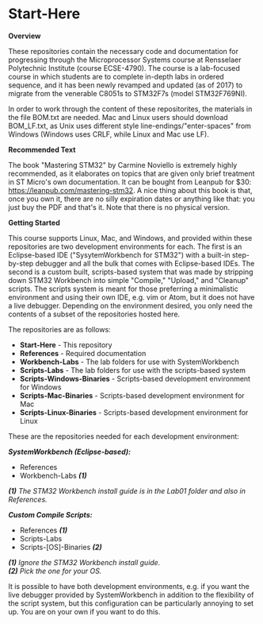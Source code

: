 # Start-Here

**Overview**

These repositories contain the necessary code and documentation for progressing through the Microprocessor Systems course at Rensselaer Polytechnic Institute (course ECSE-4790). The course is a lab-focused course in which students are to complete in-depth labs in ordered sequence, and it has been newly revamped and updated (as of 2017) to migrate from the venerable C8051s to STM32F7s (model STM32F769NI).

In order to work through the content of these repositorites, the materials in the file BOM.txt are needed. Mac and Linux users should download BOM_LF.txt, as Unix uses different style line-endings/"enter-spaces" from Windows (Windows uses CRLF, while Linux and Mac use LF).  

**Recommended Text**

The book "Mastering STM32" by Carmine Noviello is extremely highly recommended, as it elaborates on topics that are given only brief treatment in ST Micro's own documentation. It can be bought from Leanpub for $30: https://leanpub.com/mastering-stm32. A nice thing about this book is that, once you own it, there are no silly expiration dates or anything like that: you just buy the PDF and that's it. Note that there is no physical version.

**Getting Started**

This course supports Linux, Mac, and Windows, and provided within these repositories are two development environments for each. The first is an Eclipse-based IDE ("SysytemWorkbench for STM32") with a built-in step-by-step debugger and all the bulk that comes with Eclipse-based IDEs. The second is a custom built, scripts-based system that was made by stripping down STM32 Workbench into simple "Compile," "Upload," and "Cleanup" scripts. The scripts system is meant for those preferring a minimalistic environment and using their own IDE, e.g. vim or Atom, but it does not have a live debugger. Depending on the environment desired, you only need the contents of a subset of the repositories hosted here.

The repositories are as follows:

- **Start-Here** - This repository  
- **References** - Required documentation  
- **Workbench-Labs** - The lab folders for use with SystemWorkbench   
- **Scripts-Labs** - The lab folders for use with the scripts-based system  
- **Scripts-Windows-Binaries** - Scripts-based development environment for Windows  
- **Scripts-Mac-Binaries** - Scripts-based development environment for Mac  
- **Scripts-Linux-Binaries** - Scripts-based development environment for Linux  

These are the repositories needed for each development environment:

***SystemWorkbench (Eclipse-based):***  
- References  
- Workbench-Labs ***(1)***

***(1)*** *The STM32 Workbench install guide is in the Lab01 folder and also in References.*  

***Custom Compile Scripts:***  
- References ***(1)***  
- Scripts-Labs  
- Scripts-[OS]-Binaries ***(2)***   

***(1)*** *Ignore the STM32 Workbench install guide.*  
***(2)*** *Pick the one for your OS.*  

It is possible to have both development environments, e.g. if you want the live debugger provided by SystemWorkbench in addition to the flexibility of the script system, but this configuration can be particularly annoying to set up. You are on your own if you want to do this.
